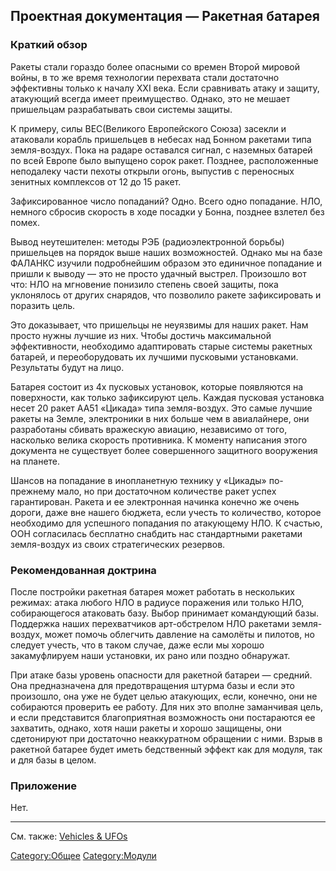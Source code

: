 ## Проектная документация — Ракетная батарея

### Краткий обзор

Ракеты стали гораздо более опасными со времен Второй мировой войны, в то
же время технологии перехвата стали достаточно эффективны только к
началу XXI века. Если сравнивать атаку и защиту, атакующий всегда имеет
преимущество. Однако, это не мешает пришельцам разрабатывать свои
системы защиты.

К примеру, силы ВЕС(Великого Европейского Союза) засекли и атаковали
корабль пришельцев в небесах над Бонном ракетами типа земля-воздух. Пока
на радаре оставался сигнал, с наземных батарей по всей Европе было
выпущено сорок ракет. Позднее, расположенные неподалеку части пехоты
открыли огонь, выпустив с переносных зенитных комплексов от 12 до 15
ракет.

Зафиксированное число попаданий? Одно. Всего одно попадание. НЛО,
немного сбросив скорость в ходе посадки у Бонна, позднее взлетел без
помех.

Вывод неутешителен: методы РЭБ (радиоэлектронной борьбы) пришельцев на
порядок выше наших возможностей. Однако мы на базе ФАЛАНКС изучили
подробнейшим образом это единичное попадание и пришли к выводу — это не
просто удачный выстрел. Произошло вот что: НЛО на мгновение понизило
степень своей защиты, пока уклонялось от других снарядов, что позволило
ракете зафиксировать и поразить цель.

Это доказывает, что пришельцы не неуязвимы для наших ракет. Нам просто
нужны лучшие из них. Чтобы достичь максимальной эффективности,
необходимо адаптировать старые системы ракетных батарей, и
переоборудовать их лучшими пусковыми установками. Результаты будут на
лицо.

Батарея состоит из 4х пусковых установок, которые появляются на
поверхности, как только зафиксируют цель. Каждая пусковая установка
несет 20 ракет АА51 «Цикада» типа земля-воздух. Это самые лучшие ракеты
на Земле, электроники в них больше чем в авиалайнере, они разработаны
сбивать вражескую авиацию, независимо от того, насколько велика скорость
противника. К моменту написания этого документа не существует более
совершенного защитного вооружения на планете.

Шансов на попадание в инопланетную технику у «Цикады» по-прежнему мало,
но при достаточном количестве ракет успех гарантирован. Ракета и ее
электронная начинка конечно же очень дороги, даже вне нашего бюджета,
если учесть то количество, которое необходимо для успешного попадания по
атакующему НЛО. К счастью, ООН согласилась бесплатно снабдить нас
стандартными ракетами земля-воздух из своих стратегических резервов.

### Рекомендованная доктрина

После постройки ракетная батарея может работать в нескольких режимах:
атака любого НЛО в радиусе поражения или только НЛО, собирающегося
атаковать базу. Выбор принимает командующий базы. Поддержка наших
перехватчиков арт-обстрелом НЛО ракетами земля-воздух, может помочь
облегчить давление на самолёты и пилотов, но следует учесть, что в таком
случае, даже если мы хорошо закамуфлируем наши установки, их рано или
поздно обнаружат.

При атаке базы уровень опасности для ракетной батареи — средний. Она
предназначена для предотвращения штурма базы и если это произошло, она
уже не будет целью атакующих, если, конечно, они не собираются проверить
ее работу. Для них это вполне заманчивая цель, и если представится
благоприятная возможность они постараются ее захватить, однако, хотя
наши ракеты и хорошо защищены, они сдетонируют при достаточно
неаккуратном обращении с ними. Взрыв в ракетной батарее будет иметь
бедственный эффект как для модуля, так и для базы в целом.

### Приложение

Нет.

------------------------------------------------------------------------

См. также: [Vehicles & UFOs](Vehicles_&_UFOs "wikilink")

[Category:Общее](Category:Общее "wikilink")
[Category:Модули](Category:Модули "wikilink")